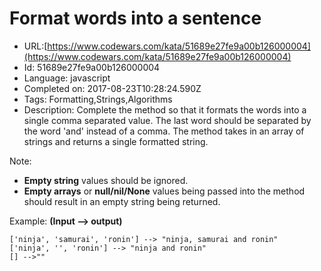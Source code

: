 # Format words into a sentence

 - URL:[https://www.codewars.com/kata/51689e27fe9a00b126000004](https://www.codewars.com/kata/51689e27fe9a00b126000004)
 - Id: 51689e27fe9a00b126000004
 - Language: javascript
 - Completed on: 2017-08-23T10:28:24.590Z
 - Tags: Formatting,Strings,Algorithms
 - Description:
Complete the method so that it formats the words into a single comma separated value. The last word should be separated by the word 'and' instead of a comma. The method takes in an array of strings and returns a single formatted string. 

Note:
* **Empty string** values should be ignored.
* **Empty arrays** or **null/nil/None** values being passed into the method should result in an empty string being returned. 

Example: **(Input --> output)**
```
['ninja', 'samurai', 'ronin'] --> "ninja, samurai and ronin"
['ninja', '', 'ronin'] --> "ninja and ronin"
[] -->""
```

